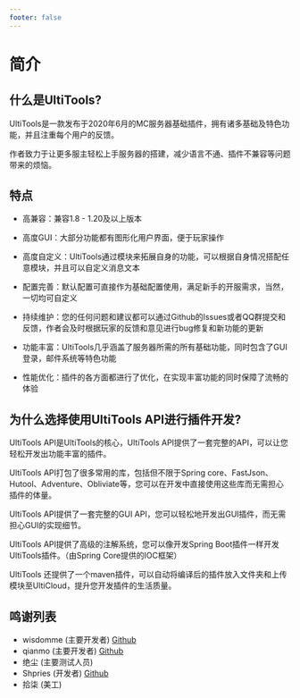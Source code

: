 ```yaml
---
footer: false
---
```


# 简介

## 什么是UltiTools?

UltiTools是一款发布于2020年6月的MC服务器基础插件，拥有诸多基础及特色功能，并且注重每个用户的反馈。

作者致力于让更多服主轻松上手服务器的搭建，减少语言不通、插件不兼容等问题带来的烦恼。

## 特点

* 高兼容：兼容1.8 - 1.20及以上版本

* 高度GUI：大部分功能都有图形化用户界面，便于玩家操作

* 高度自定义：UltiTools通过模块来拓展自身的功能，可以根据自身情况搭配任意模块，并且可以自定义消息文本

* 配置完善：默认配置可直接作为基础配置使用，满足新手的开服需求，当然，一切均可自定义

* 持续维护：您的任何问题和建议都可以通过Github的Issues或者QQ群提交和反馈，作者会及时根据玩家的反馈和意见进行bug修复和新功能的更新

* 功能丰富：UltiTools几乎涵盖了服务器所需的所有基础功能，同时包含了GUI登录，邮件系统等特色功能

* 性能优化：插件的各方面都进行了优化，在实现丰富功能的同时保障了流畅的体验

## 为什么选择使用UltiTools API进行插件开发?

UltiTools API是UltiTools的核心，UltiTools API提供了一套完整的API，可以让您轻松开发出功能丰富的插件。

UltiTools API打包了很多常用的库，包括但不限于Spring core、FastJson、Hutool、Adventure、Obliviate等，您可以在开发中直接使用这些库而无需担心插件的体量。

UltiTools API提供了一套完整的GUI API，您可以轻松地开发出GUI插件，而无需担心GUI的实现细节。

UltiTools API提供了高级的注解系统，您可以像开发Spring Boot插件一样开发UltiTools插件。（由Spring Core提供的IOC框架）

UltiTools 还提供了一个maven插件，可以自动将编译后的插件放入文件夹和上传模块至UltiCloud，提升您开发插件的生活质量。

## 鸣谢列表

* wisdomme (主要开发者) [Github](https://github.com/wisdommen)
* qianmo (主要开发者) [Github](https://github.com/qianmo2233)
* 绝尘 (主要测试人员)
* Shpries (开发者) [Github](https://github.com/Shpries)
* 拾柒 (美工)

